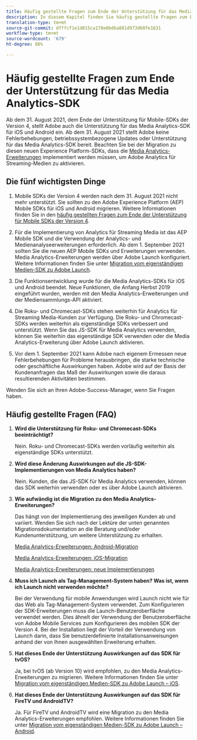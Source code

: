 ```yaml
---
title: Häufig gestellte Fragen zum Ende der Unterstützung für das Media Analytics-SDK
description: In diesem Kapitel finden Sie häufig gestellte Fragen zum Ende der Unterstützung für das Media Analytics-SDK.
translation-type: tm+mt
source-git-commit: dfffcf1e1d815ca178e0bdba881d973d60fe1631
workflow-type: tm+mt
source-wordcount: '679'
ht-degree: 86%

---
```



# Häufig gestellte Fragen zum Ende der Unterstützung für das Media Analytics-SDK

Ab dem 31. August 2021, dem Ende der Unterstützung für Mobile-SDKs der Version 4, stellt Adobe auch die Unterstützung für das Media Analytics-SDK für iOS und Android ein. Ab dem 31. August 2021 stellt Adobe keine Fehlerbehebungen, betriebssystembezogene Updates oder Unterstützung für das Media Analytics-SDK bereit.  Beachten Sie bei der Migration zu diesen neuen Experience Platform-SDKs, dass die [Media Analytics-Erweiterungen](https://aep-sdks.gitbook.io/docs/using-mobile-extensions/adobe-media-analytics) implementiert werden müssen, um Adobe Analytics für Streaming-Medien zu aktivieren.

## Die fünf wichtigsten Dinge

1. Mobile SDKs der Version 4 werden nach dem 31. August 2021 nicht mehr unterstützt. Sie sollten zu den Adobe Experience Platform (AEP) Mobile SDKs für iOS und Android migrieren. Weitere Informationen finden Sie in den [häufig gestellten Fragen zum Ende der Unterstützung für Mobile SDKs der Version 4](https://aep-sdks.gitbook.io/docs/version-4-sdk-end-of-support-faq).

1. Für die Implementierung von Analytics für Streaming Media ist das AEP Mobile SDK und die Verwendung der Analytics- und Medienanalyseerweiterungen erforderlich. Ab dem 1. September 2021 sollten Sie die neuen AEP Mobile SDKs und Erweiterungen verwenden.  Media Analytics-Erweiterungen werden über Adobe Launch konfiguriert.  Weitere Informationen finden Sie unter [Migration vom eigenständigen Medien-SDK zu Adobe Launch](https://docs.adobe.com/content/help/de-DE/media-analytics/using/sdk-implement/sdk-to-launch/sdk-to-launch-migration.html).

1. Die Funktionsentwicklung wurde für die Media Analytics-SDKs für iOS und Android beendet.  Neue Funktionen, die Anfang Herbst 2019 eingeführt wurden, werden mit den Media Analytics-Erweiterungen und der Mediensammlungs-API aktiviert.

1. Die Roku- und Chromecast-SDKs stehen weiterhin für Analytics für Streaming Media-Kunden zur Verfügung. Die Roku- und Chromecast-SDKs werden weiterhin als eigenständige SDKs verbessert und unterstützt.  Wenn Sie das JS-SDK für Media Analytics verwenden, können Sie weiterhin das eigenständige SDK verwenden oder die Media Analytics-Erweiterung über Adobe Launch aktivieren.

1. Vor dem 1. September 2021 kann Adobe nach eigenem Ermessen neue Fehlerbehebungen für Probleme herausbringen, die starke technische oder geschäftliche Auswirkungen haben. Adobe wird auf der Basis der Kundenanfragen das Maß der Auswirkungen sowie die daraus resultierenden Aktivitäten bestimmen.

Wenden Sie sich an Ihren Adobe-Success-Manager, wenn Sie Fragen haben.

## Häufig gestellte Fragen (FAQ)

1. **Wird die Unterstützung für Roku- und Chromecast-SDKs beeinträchtigt? &#x200B;**

   Nein.  Roku- und Chromecast-SDKs werden vorläufig weiterhin als eigenständige SDKs unterstützt.
&#x200B;
1. **Wird diese Änderung Auswirkungen auf die JS-SDK-Implementierungen von Media Analytics haben? &#x200B;**

   Nein.  Kunden, die das JS-SDK für Media Analytics verwenden, können das SDK weiterhin verwenden oder es über Adobe Launch aktivieren.
&#x200B;
1. **Wie aufwändig ist die Migration zu den Media Analytics-Erweiterungen? &#x200B;**

   Das hängt von der Implementierung des jeweiligen Kunden ab und variiert.  Wenden Sie sich nach der Lektüre der unten genannten Migrationsdokumentation an die Beratung und/oder Kundenunterstützung, um weitere Unterstützung zu erhalten.

   [Media Analytics-Erweiterungen: Android-Migration](https://docs.adobe.com/content/help/de-DE/media-analytics/using/sdk-implement/sdk-to-launch/sdk-to-launch-migration-platforms/sdk-to-launch-migration-android.html)

   [Media Analytics-Erweiterungen: iOS-Migration](https://docs.adobe.com/content/help/de-DE/media-analytics/using/sdk-implement/sdk-to-launch/sdk-to-launch-migration-platforms/sdk-to-launch-migration-ios.html)

   [Media Analytics-Erweiterungen: neue Implementierungen](https://aep-sdks.gitbook.io/docs/using-mobile-extensions/adobe-media-analytics)

1. **Muss ich Launch als Tag-Management-System haben? Was ist, wenn ich Launch nicht verwenden möchte?**

   Bei der Verwendung für mobile Anwendungen wird Launch nicht wie für das Web als Tag-Management-System verwendet.  Zum Konfigurieren der SDK-Erweiterungen muss die Launch-Benutzeroberfläche verwendet werden. Dies ähnelt der Verwendung der Benutzeroberfläche von Adobe Mobile Services zum Konfigurieren des mobilen SDK der Version 4. Bei der Installation liegt der Vorteil der Verwendung von Launch darin, dass Sie benutzerdefinierte Installationsanweisungen anhand der von Ihnen ausgewählten Erweiterung erhalten.

1. **Hat dieses Ende der Unterstützung Auswirkungen auf das SDK für tvOS?**

   Ja, bei tvOS (ab Version 10) wird empfohlen, zu den Media Analytics-Erweiterungen zu migrieren.  Weitere Informationen finden Sie unter [Migration vom eigenständigen Medien-SDK zu Adobe Launch – iOS](https://docs.adobe.com/content/help/en/media-analytics/using/sdk-implement/sdk-to-launch/sdk-to-launch-migration-platforms/sdk-to-launch-migration-ios.html).

1. **Hat dieses Ende der Unterstützung Auswirkungen auf das SDK für FireTV und AndroidTV? &#x200B;**

   Ja. Für FireTV und AndroidTV wird eine Migration zu den Media Analytics-Erweiterungen empfohlen.  Weitere Informationen finden Sie unter [Migration vom eigenständigen Medien-SDK zu Adobe Launch – Android](https://docs.adobe.com/content/help/en/media-analytics/using/sdk-implement/sdk-to-launch/sdk-to-launch-migration-platforms/sdk-to-launch-migration-android.html).
